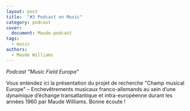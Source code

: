 ```yaml
---
layout: post
title:  "#3 Podcast on Music"
category: podcast
cover:
  document: Maude-podcast  
tags:
  - music
authors:
  - Maude Williams
---
```


*Podcast "Music Field Europa"*

Vous entendez ici la présentation du projet de recherche "Champ musical Europe" – Enchevêtrements musicaux franco-allemands au sein d’une dynamique d’échange transatlantique et intra-européenne durant les années 1960 par Maude Williams. Bonne écoute ! 

<!-- more -->

